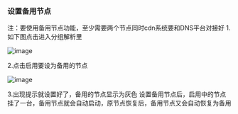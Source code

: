 ### 设置备用节点

注：要使用备用节点功能，至少需要两个节点同时cdn系统要和DNS平台对接好 1.如下图点击进入分组解析里

![image](https://user-images.githubusercontent.com/90588289/135238020-75c50062-ced9-436e-9d22-f3781bc41144.png)

2.点击启用要设为备用的节点

![image](https://user-images.githubusercontent.com/90588289/135238297-f93b78a7-e526-4642-9d2a-7f70d3e5c93b.png)

3.出现提示就设置好了，备用的节点显示为灰色 设置备用节点后，启用中的节点挂了一台，备用节点就会自动启动，原节点恢复后，备用节点又会自动恢复为备用
 
